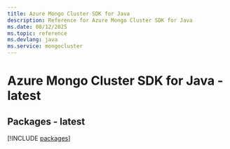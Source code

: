 ```yaml
---
title: Azure Mongo Cluster SDK for Java
description: Reference for Azure Mongo Cluster SDK for Java
ms.date: 08/12/2025
ms.topic: reference
ms.devlang: java
ms.service: mongocluster
---
```

# Azure Mongo Cluster SDK for Java - latest
## Packages - latest
[!INCLUDE [packages](mongo-cluster-index.md)]